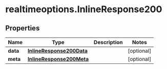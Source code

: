 # realtimeoptions.InlineResponse200

## Properties

Name | Type | Description | Notes
------------ | ------------- | ------------- | -------------
**data** | [**InlineResponse200Data**](InlineResponse200Data.md) |  | [optional] 
**meta** | [**InlineResponse200Meta**](InlineResponse200Meta.md) |  | [optional] 


